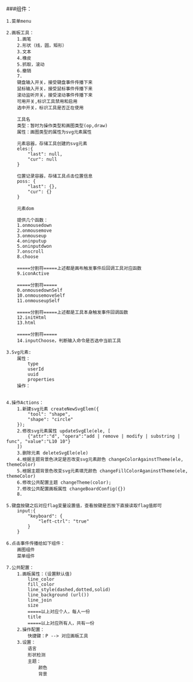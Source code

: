 ###组件：

    1.菜单menu
        
    2.画板工具：
        1.画笔
        2.形状（线，圆，矩形）
        3.文本
        4.橡皮
        5.抓取，滚动
        6.撤销
        7.
        键盘输入开关，接受键盘事件传播下来
        鼠标输入开关，接受鼠标事件传播下来
        滚动监听开关，接受滚动事件传播下来
        可用开关,标识工具禁用和启用
        选中开关，标识工具是否正在使用
        
        工具名
        类型：暂时为操作类型和画图类型(op,draw)
        属性：画图类型的属性为svg元素属性
        
        元素容器，存储工具创建的svg元素
        eles:{
            "last": null,
            "cur": null
        }

        位置记录容器，存储工具点击位置信息
        poss: {
            "last": {},
            "cur": {}
        }

        元素dom

        提供几个函数：
        1.onmousedown
        2.onmousemove
        3.onmouseup
        4.oninputup
        5.oninputdwon
        7.onscroll
        8.choose

        =====分割符=====上述都是画布触发事件后回调工具对应函数
        9.iconActive

        =====分割符=====
        0.onmousedownSelf
        10.onmousemoveSelf
        11.onmouseupSelf

        =====分割符=====上述都是工具本身触发事件回调函数
        12.initHtml
        13.html

        =====分割符=====
        14.inputChoose，判断输入命令是否选中当前工具

    3.Svg元素:
        属性：
            type
            userId
            uuid
            properties
        操作：
            
            
    4.操作Actions：
        1.新建svg元素 createNewSvgElem({
            "tool": "shape",
            "shape": "circle"
        });
        2.修改svg元素属性 updateSvgEle(ele, [
            {"attr":"d", "opera":"add | remove | modify | substring | func", "value":"L10 10"}
        ])
        3.删除元素 deleteSvgEle(ele)
        4.根据主题背景色决定是否改变svg元素颜色 changeColorAgainstTheme(ele, themeColor)
        5.根据主题背景色改变svg元素填充颜色 changeFillColorAganinstTheme(ele, themeColor)
        6.修改公共配置主题 changeTheme(color);
        7.修改公共配置画板属性 changeBoardConfig({})
        8.

    5.键盘按键之后对应flag变量设置值，查看按键是否按下直接读取flag值即可
        input:{
            "keyboard": {
                "left-ctrl": "true"
            }
        }
        
    6.点击事件传播给如下组件：
        画图组件
        菜单组件

    7.公共配置：
        1.画板属性：(设置默认值)
            line_color
            fill_color
            line_style(dashed,dotted,solid)
            line_background (url())
            line_join
            size
            =====以上对应个人，每人一份
            title
            =====以上对应所有人，共有一份
        2.操作配置：
            快捷键：P --> 对应画板工具
        3.设置：
            语言
            形状检测
            主题：
                颜色
                背景
